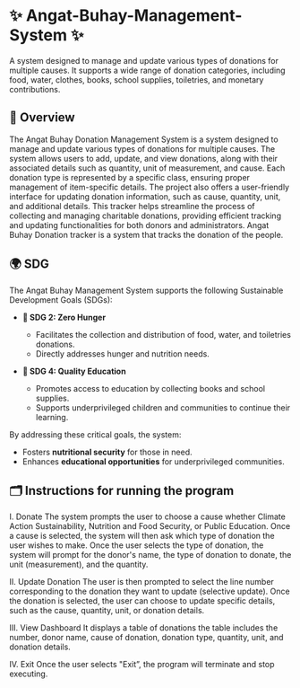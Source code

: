 # ✨ Angat-Buhay-Management-System ✨
A system designed to manage and update various types of donations for multiple causes. It supports a wide range of donation categories, 
including food, water, clothes, books, school supplies, toiletries, and monetary contributions. 

## 📝 Overview
The Angat Buhay Donation Management System is a system designed to manage and update various types of donations for multiple causes. The system allows users to add, update, and view donations, along with their associated details such as quantity, unit of measurement, and cause. Each donation type is represented by a specific class, ensuring proper management of item-specific details. The project also offers a user-friendly interface for updating donation information, such as cause, quantity, unit, and additional details. This tracker helps streamline the process of collecting and managing charitable donations, providing efficient tracking and updating functionalities for both donors and administrators. Angat Buhay Donation tracker is a system that tracks the donation of the people.

## 🌍 **SDG**
The Angat Buhay Management System supports the following Sustainable Development Goals (SDGs):  

- **🎯 SDG 2: Zero Hunger**  
  - Facilitates the collection and distribution of food, water, and toiletries donations.  
  - Directly addresses hunger and nutrition needs.  

- **🎯 SDG 4: Quality Education**  
  - Promotes access to education by collecting books and school supplies.  
  - Supports underprivileged children and communities to continue their learning.  

By addressing these critical goals, the system:  
- Fosters **nutritional security** for those in need.  
- Enhances **educational opportunities** for underprivileged communities.
  
## 🗂️ Instructions for running the program
I. Donate
The system prompts the user to choose a cause whether Climate Action Sustainability, Nutrition and Food Security, or Public Education. 
Once a cause is selected, the system will then ask which type of donation the user wishes to make. 
Once the user selects the type of donation, the system will prompt for the donor's name, the type of donation to donate, the unit (measurement), and the quantity. 

II. Update Donation
The user is then prompted to select the line number corresponding to the donation they want to update (selective update). 
Once the donation is selected, the user can choose to update specific details, such as the cause, quantity, unit, or donation details.

III. View Dashboard
It displays a table of donations the table includes the number, donor name, cause of donation, donation type, quantity, unit, and donation details. 

IV. Exit
Once the user selects "Exit”, the program will terminate and stop executing.
